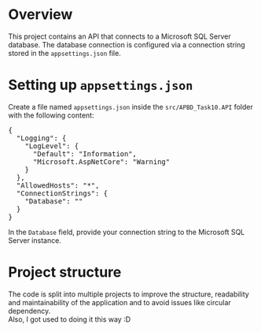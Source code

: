 ﻿# Overview

This project contains an API that connects to a Microsoft SQL Server database. The database connection is configured via a connection string stored in the `appsettings.json` file.

# Setting up `appsettings.json`

Create a file named `appsettings.json` inside the `src/APBD_Task10.API` folder with the following content:

<pre>
{
  "Logging": {
    "LogLevel": {
      "Default": "Information",
      "Microsoft.AspNetCore": "Warning"
    }
  },
  "AllowedHosts": "*",
  "ConnectionStrings": {
    "Database": ""
  }
}
</pre>

In the `Database` field, provide your connection string to the Microsoft SQL Server instance.

# Project structure

The code is split into multiple projects to improve the structure, readability and maintainability of the application and to avoid issues like circular dependency.\
Also, I got used to doing it this way :D